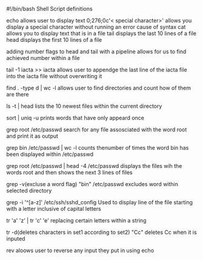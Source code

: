 #!/bin/bash
Shell Script definitions

echo
allows user to display text
0;276;0c'< special character>\'
allows you display a special character without running an error cause of syntax
cat <file>
allows you to display text that is in a file
tail <filename>
displays the last 10 lines of a file
head <filename>
displays the first 10 lines of a file

adding number flags to head and tail with a pipeline allows for us to find achieved number within a file

tail -1 iacta >> iacta
allows user to appendge the last line of the iacta file into the iacta file without overwriting it

find . -type d | wc -l
allows user to find directories and count how of them are there

ls -t | head
lists the 10 newest files within the current directory

sort | uniq -u
prints words that have only appeard once 

grep root /etc/passwd
search for any file assosciated with the word root and print it as output 

grep bin /etc/passwd | wc -l
counts thenumber of times the word bin has been displayed within /etc/passwd

grep root /etc/passwd | head -4 /etc/passwd
displays the files wih the words root and then shows the next 3 lines of files

grep -v(excluse a word flag) "bin" /etc/passwd
excludes word within selected directory

grep -i '^[a-z]' /etc/ssh/sshd_config
Used to display line of the file starting with a letter inclusive of capital letters

tr 'a' 'z' | tr 'c' 'e'
replacing certain letters within a string 

tr -d(deletes characters in set1 according to set2) "Cc"
deletes Cc when it is inputed

rev
aloows user to reverse any input they put in using echo 
